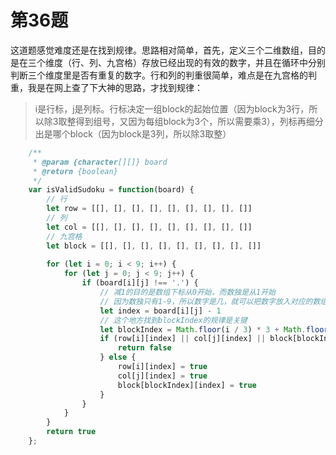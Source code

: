 # 第36题

这道题感觉难度还是在找到规律。思路相对简单，首先，定义三个二维数组，目的是在三个维度（行、列、九宫格）存放已经出现的有效的数字，并且在循环中分别判断三个维度里是否有重复的数字。行和列的判重很简单，难点是在九宫格的判重，我是在网上查了下大神的思路，才找到规律：
>i是行标，j是列标。行标决定一组block的起始位置（因为block为3行，所以除3取整得到组号，又因为每组block为3个，所以需要乘3），列标再细分出是哪个block（因为block是3列，所以除3取整）

```js
    /**
     * @param {character[][]} board
     * @return {boolean}
     */
    var isValidSudoku = function(board) {
        // 行
        let row = [[], [], [], [], [], [], [], [], []]
        // 列
        let col = [[], [], [], [], [], [], [], [], []]
        // 九宫格
        let block = [[], [], [], [], [], [], [], [], []]
        
        for (let i = 0; i < 9; i++) {
            for (let j = 0; j < 9; j++) {
                if (board[i][j] !== '.') {
                    // 减1的目的是数组下标从0开始，而数独是从1开始
                    // 因为数独只有1-9，所以数字是几，就可以把数字放入对应的数组索引中
                    let index = board[i][j] - 1
                    // 这个地方找到blockIndex的规律是关键
                    let blockIndex = Math.floor(i / 3) * 3 + Math.floor(j / 3)
                    if (row[i][index] || col[j][index] || block[blockIndex][index]) {
                        return false
                    } else {
                        row[i][index] = true
                        col[j][index] = true
                        block[blockIndex][index] = true
                    }
                }            
            }
        }
        return true
    };
```